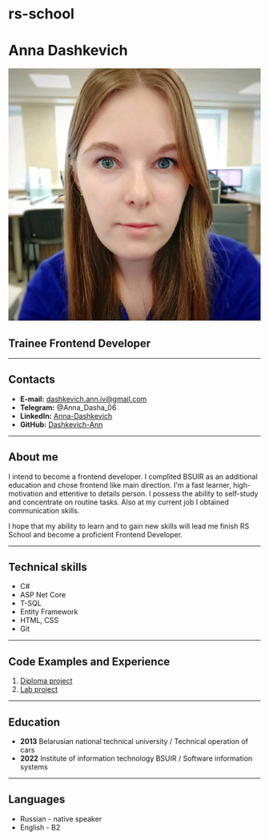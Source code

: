 # rs-school
# Anna Dashkevich
![cv-photo](/CV_photo.jpg)
## Trainee Frontend Developer
*****
## Contacts
* **E-mail:** dashkevich.ann.iv@gmail.com 
* **Telegram:** @Anna_Dasha_06
* **LinkedIn:** [Anna-Dashkevich](https://www.linkedin.com/in/anna-dashkevich-472209177)
* **GitHub:** [Dashkevich-Ann](https://github.com/Dashkevich-Ann)
*****
## About me
I intend to become a frontend developer. I complited BSUIR as an additional education and chose frontend like main direction. I'm a fast learner, high-motivation and ettentive to details person. I possess the ability to self-study and concentrate on routine tasks. Also at my current job I obtained communication skills.

I hope that my ability to learn and to gain new skills will lead me finish RS School and  become a proficient Frontend Developer.
*****
## Technical skills
* C#
* ASP Net Core
* T-SQL
* Entity Framework
* HTML, CSS
* Git
*****
## Code Examples and Experience
1. [Diploma project](https://github.com/Dashkevich-Ann/Personal-Finance-Web)
2. [Lab project](https://github.com/Dashkevich-Ann/Web_Technologies_Dashkevich_90331)
*****
## Education
* **2013** Belarusian national technical university / Technical operation of cars
* **2022** Institute of information technology BSUIR / Software information systems
*****
## Languages
* Russian - native speaker
* English - B2